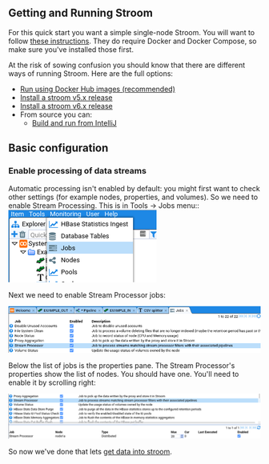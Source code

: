 ## Getting and Running Stroom

For this quick start you want a simple single-node Stroom. 
You will want to follow [these instructions](../../dev-guide/docker-running.md). 
They do require Docker and Docker Compose, so make sure you've installed those first.

At the risk of sowing confusion you should know that there are different ways of running Stroom. Here are the full options:

* [Run using Docker Hub images (recommended)](../../dev-guide/docker-running.md)
* [Install a stroom v5.x release](../../install-guide/stroom-app-install.md)
* [Install a stroom v6.x release](../../install-guide/stroom-6-installation.md)
* From source you can:
  * [Build and run from IntelliJ](../../dev-guide/stroom-in-an-ide.md)

## Basic configuration

### Enable processing of data streams

Automatic processing isn't enabled by default: you might first want to check other settings (for example  nodes, properties, and volumes). So we need to enable Stream Processing. 
This is in Tools -> Jobs menu::
![Opening the jobs ment](images/go-jobs.png)

Next we need to enable Stream Processor jobs:

![Enabling stream processing](images/configure-jobs.png)

Below the list of jobs is the properties pane. The Stream Processor's properties show the list of nodes. You should have one. You'll need to enable it by scrolling right:

![Enabling the nodes for the stream processor](images/configure-jobs-stream.png)

So now we've done that lets [get data into stroom](../feed/feed.md).
